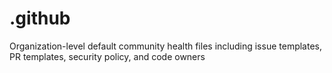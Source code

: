 # .github
Organization-level default community health files including issue templates, PR templates, security policy, and code owners
